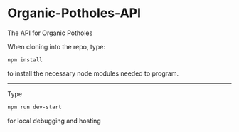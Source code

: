 # Organic-Potholes-API

The API for Organic Potholes

When cloning into the repo, type:

```powershell
npm install
```

to install the necessary node modules needed to program.

---

Type

```powershell
npm run dev-start
```

for local debugging and hosting
